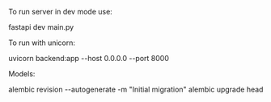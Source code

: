 To run server in dev mode use:

fastapi dev main.py

To run with unicorn:

uvicorn backend:app --host 0.0.0.0 --port 8000


Models:

alembic revision --autogenerate -m "Initial migration"
alembic upgrade head